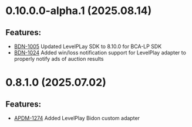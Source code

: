 # 0.10.0.0-alpha.1 (2025.08.14)
## Features:
- [BDN-1005](https://appodeal.atlassian.net/browse/APDM-1005) Updated LevelPLay SDK to 8.10.0 for BCA-LP SDK
- [BDN-1024](https://appodeal.atlassian.net/browse/BDN-1024) Added win/loss notification support for LevelPlay adapter to properly notify ads of auction results

# 0.8.1.0 (2025.07.02)
## Features:
- [APDM-1274](https://appodeal.atlassian.net/browse/APDM-1274) Added LevelPlay Bidon custom adapter

